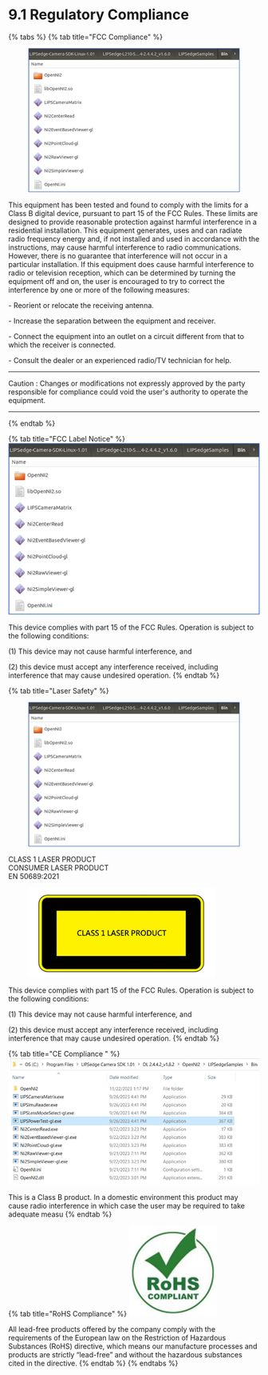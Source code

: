 # 9.1 Regulatory Compliance

{% tabs %}
{% tab title="FCC Compliance" %}
<figure><img src="../.gitbook/assets/image (11).png" alt=""><figcaption></figcaption></figure>

This equipment has been tested and found to comply with the limits for a Class B digital device, pursuant to part 15 of the FCC Rules. These limits are designed to provide reasonable protection against harmful interference in a residential installation. This equipment generates, uses and can radiate radio frequency energy and, if not installed and used in accordance with the instructions, may cause harmful interference to radio communications. However, there is no guarantee that interference will not occur in a particular installation. If this equipment does cause harmful interference to radio or television reception, which can be determined by turning the equipment off and on, the user is encouraged to try to correct the interference by one or more of the following measures:

\- Reorient or relocate the receiving antenna.

\- Increase the separation between the equipment and receiver.

\- Connect the equipment into an outlet on a circuit different from that to which the receiver is connected.

\- Consult the dealer or an experienced radio/TV technician for help.

***

Caution : Changes or modifications not expressly approved by the party responsible for compliance could void the user's authority to operate the equipment.

***
{% endtab %}

{% tab title="FCC Label Notice" %}
![](<../.gitbook/assets/image (11).png>)

This device complies with part 15 of the FCC Rules. Operation is subject to the following conditions:

(1) This device may not cause harmful interference, and

(2) this device must accept any interference received, including interference that may cause undesired operation.
{% endtab %}

{% tab title="Laser Safety" %}
<figure><img src="../.gitbook/assets/image (6).png" alt=""><figcaption></figcaption></figure>

CLASS 1 LASER PRODUCT\
CONSUMER LASER PRODUCT\
EN 50689:2021

<figure><img src="../.gitbook/assets/image (5) (1) (1).png" alt="" width="375"><figcaption></figcaption></figure>

This device complies with part 15 of the FCC Rules. Operation is subject to the following conditions:

(1) This device may not cause harmful interference, and

(2) this device must accept any interference received, including interference that may cause undesired operation.
{% endtab %}

{% tab title="CE Compliance " %}
![](<../.gitbook/assets/image (18).png>)

This is a Class B product. In a domestic environment this product may cause radio interference in which case the user may be required to take adequate measu
{% endtab %}

{% tab title="RoHS Compliance" %}
![](<../.gitbook/assets/image (2) (1) (1) (1) (1) (2) (1).png>)

All lead-free products offered by the company comply with the requirements of the European law on the Restriction of Hazardous Substances (RoHS) directive, which means our manufacture processes and products are strictly “lead-free” and without the hazardous substances cited in the directive.
{% endtab %}
{% endtabs %}
